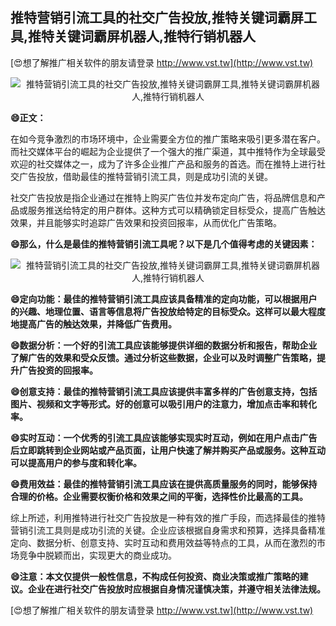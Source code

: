 ## **推特营销引流工具的社交广告投放,推特关键词霸屏工具,推特关键词霸屏机器人,推特行销机器人**

[😍想了解推广相关软件的朋友请登录 http://www.vst.tw](http://www.vst.tw)

 <center><img src="https://vst.tw/MP4/tuiguang/png/8.png" alt="推特营销引流工具的社交广告投放,推特关键词霸屏工具,推特关键词霸屏机器人,推特行销机器人"></center>

**😄正文：**

在如今竞争激烈的市场环境中，企业需要全方位的推广策略来吸引更多潜在客户。而社交媒体平台的崛起为企业提供了一个强大的推广渠道，其中推特作为全球最受欢迎的社交媒体之一，成为了许多企业推广产品和服务的首选。而在推特上进行社交广告投放，借助最佳的推特营销引流工具，则是成功引流的关键。

社交广告投放是指企业通过在推特上购买广告位并发布定向广告，将品牌信息和产品或服务推送给特定的用户群体。这种方式可以精确锁定目标受众，提高广告触达效果，并且能够实时追踪广告效果和投资回报率，从而优化广告策略。

**😄那么，什么是最佳的推特营销引流工具呢？以下是几个值得考虑的关键因素：**

 <center><img src="https://vst.tw/MP4/tuiguang/png/2.png" alt="推特营销引流工具的社交广告投放,推特关键词霸屏工具,推特关键词霸屏机器人,推特行销机器人"></center>

**😄定向功能：最佳的推特营销引流工具应该具备精准的定向功能，可以根据用户的兴趣、地理位置、语言等信息将广告投放给特定的目标受众。这样可以最大程度地提高广告的触达效果，并降低广告费用。**

**😄数据分析：一个好的引流工具应该能够提供详细的数据分析和报告，帮助企业了解广告的效果和受众反馈。通过分析这些数据，企业可以及时调整广告策略，提升广告投资的回报率。**

**😄创意支持：最佳的推特营销引流工具应该提供丰富多样的广告创意支持，包括图片、视频和文字等形式。好的创意可以吸引用户的注意力，增加点击率和转化率。**

**😄实时互动：一个优秀的引流工具应该能够实现实时互动，例如在用户点击广告后立即跳转到企业网站或产品页面，让用户快速了解并购买产品或服务。这种互动可以提高用户的参与度和转化率。**

**😄费用效益：最佳的推特营销引流工具应该在提供高质量服务的同时，能够保持合理的价格。企业需要权衡价格和效果之间的平衡，选择性价比最高的工具。**

综上所述，利用推特进行社交广告投放是一种有效的推广手段，而选择最佳的推特营销引流工具则是成功引流的关键。企业应该根据自身需求和预算，选择具备精准定向、数据分析、创意支持、实时互动和费用效益等特点的工具，从而在激烈的市场竞争中脱颖而出，实现更大的商业成功。

**😄注意：本文仅提供一般性信息，不构成任何投资、商业决策或推广策略的建议。企业在进行社交广告投放时应根据自身情况谨慎决策，并遵守相关法律法规。**

[😍想了解推广相关软件的朋友请登录 http://www.vst.tw](http://www.vst.tw)



